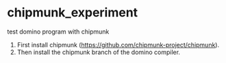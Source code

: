 # chipmunk_experiment
test domino program with chipmunk

1. First install chipmunk (https://github.com/chipmunk-project/chipmunk).
2. Then install the chipmunk branch of the domino compiler.
